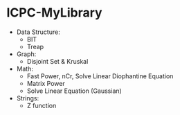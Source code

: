 # ICPC-MyLibrary
* Data Structure:
  - BIT
  - Treap
* Graph:
  - Disjoint Set & Kruskal
* Math:
  - Fast Power, nCr, Solve Linear Diophantine Equation
  - Matrix Power
  - Solve Linear Equation (Gaussian)
* Strings:
  - Z function
